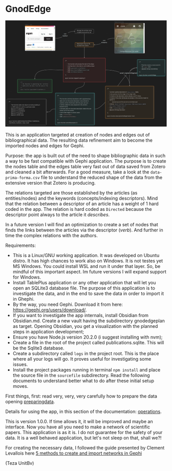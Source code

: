 # GnodEdge

![](intro.png)

This is an application targeted at creation of nodes and edges out of bibliographical data. The resulting data refinement aim to become the imported nodes and edges for Gephi.

Purpose: the app is built out of the need to shape bibliographic data in such a way to be fast compatible with Gephi application. The purpose is to create the nodes table and the edges table very fast out of data saved from Zotero and cleaned a bit afterwards. For a good measure, take a look at the `data-prima-forma.csv` file to understand the reduced shape of the data from the extensive version that Zotero is producing.

The relations targeted are those established by the articles (as entities/nodes) and the keywords (concepts/indexing descriptors). Mind that the relation between a descriptor of an article has a weight of 1 hard coded in the app. The relation is hard coded as `Directed` because the descriptor point always to the article it *describes*.

In a future version I will find an optimization to create a set of nodes that finds the links between the articles via the descriptor (*verb*). And further in time the complex relations with the authors.

Requirements:

- This is a Linux/GNU working application. It was developed on Ubuntu distro. It has high chances to work also on Windows. It is not testes yet MS Windows. You could install WSL and run it under that layer. So, be mindful of this important aspect. Im future versions I will expand support for Windows.
- Install TablePlus application or any other application that will let you open an SQLite3 database file. The purpose of this application is to investigate the data, and in the end to save the data in order to import it in Ghephi.
- By the way, you need Gephi. Download it from here: https://gephi.org/users/download/.
- If you want to investigate the app internals, install Obsidian from Obsidian.md. Create a new vault having the subdirectory gnodedgeplan as target. Opening Obsidian, you get a visualization with the planned steps in application development;
- Ensure you have Node.js version 20.2.0 (i suggest installing with nvm);
- Create a file in the root of the project called publications.sqlite. This will be the Sqlite3 database.
- Create a subdirectory called `logs` in the project root. This is the place where all your logs will go. It proves useful for investigating some issues.
- Install the project packages running in terminal `npm install` and place the source file in the `sourcefile` subdirectory. Read the following documents to understand better what to do after these initial setup moves.

First things, first: read very, very, very carefully how to prepare the data opening [preparingdata](DOCS/preparingdata.md).

Details for using the app, in this section of the documentation: [operations](DOCS/operations.md).

This is version 1.0.0. If time allows it, it will be improved and maybe an interface. Now you have all you need to make a network of scientific papers. This application is as it is. I do not guarantee for the safety of your data. It is a well behaved application, but let's not sleep on that, shall we?!

For creating the necessary data, I followed the guide presented by Clement Levallois here [5 methods to create and import networks in Gephi](https://www.youtube.com/watch?v=ltkzcSAStYo)

(Teza UnitBv)